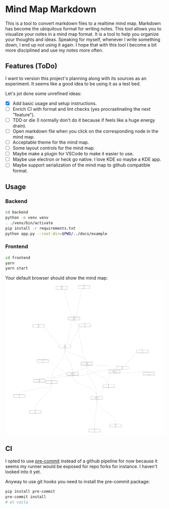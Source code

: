 # Mind Map Markdown

This is a tool to convert markdown files to a realtime mind map. Markdown has become the ubiquitous format for writing notes. This tool allows you to visualize your notes in a mind map format. It is a tool to help you organize your thoughts and ideas. Speaking for myself, whenever I write something down, I end up not using it again. I hope that with this tool I become a bit more disciplined and use my notes more often.

## Features (ToDo)
I want to version this project's planning along with its sources as an experiment. It seems like a good idea to be using it as a test bed.

Let's jot done some unrefined ideas:
- [x] Add basic usage and setup instructions.
- [ ] Enrich CI with format and lint checks (yes procrastinating the next "feature").
- [ ] TDD or die (I normally don't do it because if feels like a huge energy drain).
- [ ] Open markdown file when you click on the corresponding node in the mind map.
- [ ] Acceptable theme for the mind map.
- [ ] Some layout controls for the mind map.
- [ ] Maybe make a plugin for VSCode to make it easier to use.
- [ ] Maybe use electron or heck go native. I love KDE so maybe a KDE app.
- [ ] Maybe support serialization of the mind map to github compatible format.

## Usage
### Backend
```bash
cd backend
python -m venv venv
. ./venv/bin/activate
pip install -r requirements.txt
python app.py --root-dir=$PWD/../docs/example
```

### Frontend
```bash
cd frontend
yarn
yarn start
```

Your default browser should show the mind map:
![img.png](docs/img.png)


## CI
I opted to use [pre-commit](https://pre-commit.com/) instead of a github pipeline for now because it seems my runner would be exposed for repo forks for instance. I haven't looked into it yet.

Anyway to use git hooks you need to install the pre-commit package:
```bash
pip install pre-commit
pre-commit install
# et voila
```

